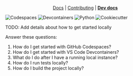 <div align="center">

[Docs](https://github.com/devcontainers-contrib/features#readme)
| [Contributing](https://github.com/devcontainers-contrib/features/blob/main/CONTRIBUTING.md)
| **[Dev docs](https://github.com/devcontainers-contrib/features/wiki)**

</div>

![Codespaces](https://img.shields.io/static/v1?style=for-the-badge&message=Codespaces&color=181717&logo=GitHub&logoColor=FFFFFF&label=)
![Devcontainers](https://img.shields.io/static/v1?style=for-the-badge&message=Devcontainers&color=2496ED&logo=Docker&logoColor=FFFFFF&label=)
![Python](https://img.shields.io/static/v1?style=for-the-badge&message=Python&color=3776AB&logo=Python&logoColor=FFFFFF&label=)
![Cookiecutter](https://img.shields.io/static/v1?style=for-the-badge&message=Cookiecutter&color=222222&logo=Cookiecutter&logoColor=D4AA00&label=)

TODO: Add details about how to get started locally

Answer these questions:
1. How do I get started with GitHub Codespaces?
2. How do I get started with VS Code Devcontainers?
3. What do I do after I have a running local instance?
4. How do I run tests locally?
5. How do I build the project locally?
